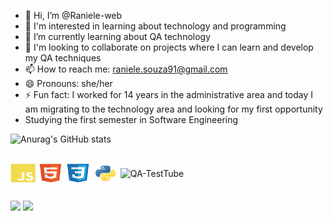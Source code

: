 - 👋 Hi, I’m @Raniele-web
- 👀 I'm interested in learning about technology and programming
- 🌱 I’m currently learning about QA technology
- 💞️ I'm looking to collaborate on projects where I can learn and develop my QA techniques
- 📫 How to reach me: raniele.souza91@gmail.com
- 😄 Pronouns: she/her
- ⚡ Fun fact: I worked for 14 years in the administrative area and today I am migrating to the technology area and looking for my first opportunity
- Studying the first semester in Software Engineering



![Anurag's GitHub stats](https://github-readme-stats.vercel.app/api?username=anuraghazra&show_icons=true&theme=radical)

<div style="display: inline_block"><br>
  <img align="center" alt="Rani-Js" height="30" width="40" src="https://raw.githubusercontent.com/devicons/devicon/master/icons/javascript/javascript-plain.svg">
  <img align="center" alt="Rani-HTML" height="30" width="40" src="https://raw.githubusercontent.com/devicons/devicon/master/icons/html5/html5-original.svg">
  <img align="center" alt="Rani-CSS" height="30" width="40" src="https://raw.githubusercontent.com/devicons/devicon/master/icons/css3/css3-original.svg">
  <img align="center" alt="Rani-Python" height="30" width="40" src="https://raw.githubusercontent.com/devicons/devicon/master/icons/python/python-original.svg">
  <img align="center" alt="QA-TestTube" height="30" width="40" src="https://img.icons8.com/color/48/000000/test-tube.png">

</div>
  
  ##
 
<div> 

  <a href="https://www.instagram.com/raniele.s/" target="_blank"><img src="https://img.shields.io/badge/-Instagram-%23E4405F?style=for-the-badge&logo=instagram&logoColor=white" target="_blank"></a>
  <a href="https://www.linkedin.com/in/raniele-souza/" target="_blank"><img src="https://img.shields.io/badge/-LinkedIn-%230077B5?style=for-the-badge&logo=linkedin&logoColor=white" target="_blank"></a> 
  
</div>
